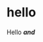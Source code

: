 <!DOCTYPE html>
<html>
	<head>
		<title>Website</title>
	</head>
	<body>
		<h1>hello</h1>
                <p>Hello <strong><em>and</em></strong></p>
	</body>
</html>
